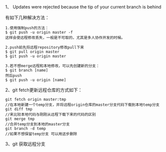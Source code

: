 1、 Updates were rejected because the tip of your current branch is behind

有如下几种解决方法：

    1.使用强制push的方法：
    $ git push -u origin master -f 
    这样会使远程修改丢失，一般是不可取的，尤其是多人协作开发的时候。

    2.push前先将远程repository修改pull下来
    $ git pull origin master
    $ git push -u origin master

    3.若不想merge远程和本地修改，可以先创建新的分支：
    $ git branch [name]
    然后push
    $ git push -u origin [name]
    
    
2、git fetch更新远程仓库的方式如下：

    git fetch origin master:tmp 
    //在本地新建一个temp分支，并将远程origin仓库的master分支代码下载到本地temp分支
    git diff tmp 
    //来比较本地代码与刚刚从远程下载下来的代码的区别
    git merge tmp
    //合并temp分支到本地的master分支
    git branch -d temp
    //如果不想保留temp分支 可以用这步删除
    
 3、git 获取远程分支
 
